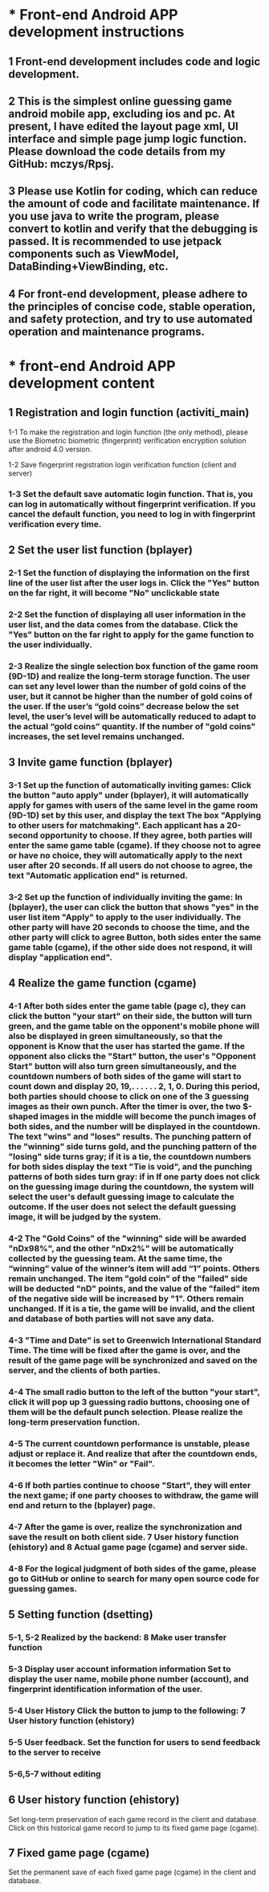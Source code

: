 
# * Front-end Android APP development instructions
## 1 Front-end development includes code and logic development.

## 2 This is the simplest online guessing game android mobile app, excluding ios and pc. At present, I have edited the layout page xml, UI interface and simple page jump logic function. Please download the code details from my GitHub: mczys/Rpsj.

## 3 Please use Kotlin for coding, which can reduce the amount of code and facilitate maintenance. If you use java to write the program, please convert to kotlin and verify that the debugging is passed. It is recommended to use jetpack components such as ViewModel, DataBinding+ViewBinding, etc. 

## 4 For front-end development, please adhere to the principles of concise code, stable operation, and safety protection, and try to use automated operation and maintenance programs.

# * front-end Android APP development content
## 1 Registration and login function (activiti_main)
1-1 To make the registration and login function (the only method), please use the Biometric biometric (fingerprint) verification encryption solution after android 4.0 version.

1-2 Save fingerprint registration login verification function (client and server)

### 1-3 Set the default save automatic login function. That is, you can log in automatically without fingerprint verification. If you cancel the default function, you need to log in with fingerprint verification every time.

## 2 Set the user list function (bplayer)
### 2-1 Set the function of displaying the information on the first line of the user list after the user logs in. Click the "Yes" button on the far right, it will become "No" unclickable state

### 2-2 Set the function of displaying all user information in the user list, and the data comes from the database. Click the "Yes" button on the far right to apply for the game function to the user individually.

### 2-3 Realize the single selection box function of the game room (9D-1D) and realize the long-term storage function. The user can set any level lower than the number of gold coins of the user, but it cannot be higher than the number of gold coins of the user. If the user’s “gold coins” decrease below the set level, the user’s level will be automatically reduced to adapt to the actual “gold coins” quantity. If the number of "gold coins" increases, the set level remains unchanged.

## 3 Invite game function (bplayer)
### 3-1 Set up the function of automatically inviting games: Click the button "auto apply" under (bplayer), it will automatically apply for games with users of the same level in the game room (9D-1D) set by this user, and display the text The box "Applying to other users for matchmaking". Each applicant has a 20-second opportunity to choose. If they agree, both parties will enter the same game table (cgame). If they choose not to agree or have no choice, they will automatically apply to the next user after 20 seconds. If all users do not choose to agree, the text "Automatic application end" is returned.

### 3-2 Set up the function of individually inviting the game: In (bplayer), the user can click the button that shows "yes" in the user list item "Apply" to apply to the user individually. The other party will have 20 seconds to choose the time, and the other party will click to agree Button, both sides enter the same game table (cgame), if the other side does not respond, it will display "application end".

## 4 Realize the game function (cgame)
### 4-1 After both sides enter the game table (page c), they can click the button "your start" on their side, the button will turn green, and the game table on the opponent's mobile phone will also be displayed in green simultaneously, so that the opponent is Know that the user has started the game. If the opponent also clicks the "Start" button, the user's "Opponent Start" button will also turn green simultaneously, and the countdown numbers of both sides of the game will start to count down and display 20, 19,. . . . . . 2, 1, 0. During this period, both parties should choose to click on one of the 3 guessing images as their own punch. After the timer is over, the two $-shaped images in the middle will become the punch images of both sides, and the number will be displayed in the countdown. The text "wins" and "loses" results. The punching pattern of the "winning" side turns gold, and the punching pattern of the "losing" side turns gray; if it is a tie, the countdown numbers for both sides display the text "Tie is void", and the punching patterns of both sides turn gray: if in If one party does not click on the guessing image during the countdown, the system will select the user's default guessing image to calculate the outcome. If the user does not select the default guessing image, it will be judged by the system.

### 4-2 The "Gold Coins" of the "winning" side will be awarded "nDx98%", and the other "nDx2%" will be automatically collected by the guessing team. At the same time, the “winning” value of the winner’s item will add “1” points. Others remain unchanged. The item "gold coin" of the "failed" side will be deducted "nD" points, and the value of the "failed" item of the negative side will be increased by "1". Others remain unchanged. If it is a tie, the game will be invalid, and the client and database of both parties will not save any data.

### 4-3 "Time and Date" is set to Greenwich International Standard Time. The time will be fixed after the game is over, and the result of the game page will be synchronized and saved on the server, and the clients of both parties.

### 4-4 The small radio button to the left of the button "your start", click it will pop up 3 guessing radio buttons, choosing one of them will be the default punch selection. Please realize the long-term preservation function.

### 4-5 The current countdown performance is unstable, please adjust or replace it. And realize that after the countdown ends, it becomes the letter "Win" or "Fail".

### 4-6 If both parties continue to choose "Start", they will enter the next game; if one party chooses to withdraw, the game will end and return to the (bplayer) page.

### 4-7 After the game is over, realize the synchronization and save the result on both client side. 7 User history function (ehistory) and 8 Actual game page (cgame) and server side.

### 4-8 For the logical judgment of both sides of the game, please go to GitHub or online to search for many open source code for guessing games.

## 5 Setting function (dsetting)
### 5-1, 5-2 Realized by the backend: 8 Make user transfer function

### 5-3 Display user account information information Set to display the user name, mobile phone number (account), and fingerprint identification information of the user.

### 5-4 User History Click the button to jump to the following: 7 User history function (ehistory)

### 5-5 User feedback. Set the function for users to send feedback to the server to receive

### 5-6,5-7 without editing

## 6 User history function (ehistory)
Set long-term preservation of each game record in the client and database. Click on this historical game record to jump to its fixed game page (cgame).

## 7 Fixed game page (cgame)
Set the permanent save of each fixed game page (cgame) in the client and database.
